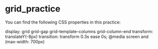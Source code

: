 # grid_practice

You can find the following CSS properties in this practice:

display: grid
grid-gap
grid-template-columns
grid-column-end
transform: translateY(-8px)
transition: transform 0.3s ease 0s;
@media screen and (max-width: 700px) 

